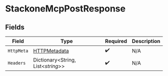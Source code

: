 # StackoneMcpPostResponse


## Fields

| Field                                                   | Type                                                    | Required                                                | Description                                             |
| ------------------------------------------------------- | ------------------------------------------------------- | ------------------------------------------------------- | ------------------------------------------------------- |
| `HttpMeta`                                              | [HTTPMetadata](../../Models/Components/HTTPMetadata.md) | :heavy_check_mark:                                      | N/A                                                     |
| `Headers`                                               | Dictionary<String, List<*string*>>                      | :heavy_check_mark:                                      | N/A                                                     |